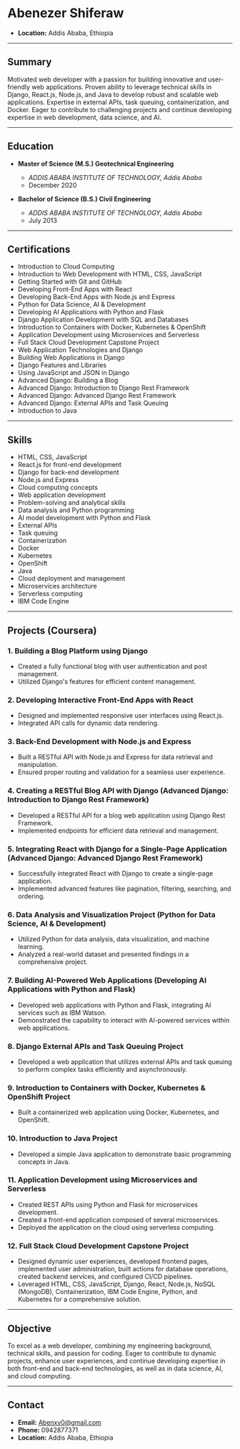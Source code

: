# Abenezer Shiferaw

- **Location:** Addis Ababa, Ethiopia

---

## Summary

Motivated web developer with a passion for building innovative and user-friendly web applications. Proven ability to leverage technical skills in Django, React.js, Node.js, and Java to develop robust and scalable web applications. Expertise in external APIs, task queuing, containerization, and Docker. Eager to contribute to challenging projects and continue developing expertise in web development, data science, and AI.

---

## Education

- **Master of Science (M.S.) Geotechnical Engineering**
  - *ADDIS ABABA INSTITUTE OF TECHNOLOGY, Addis Ababa*
  - December 2020

- **Bachelor of Science (B.S.) Civil Engineering**
  - *ADDIS ABABA INSTITUTE OF TECHNOLOGY, Addis Ababa*
  - July 2013

---

## Certifications

- Introduction to Cloud Computing
- Introduction to Web Development with HTML, CSS, JavaScript
- Getting Started with Git and GitHub
- Developing Front-End Apps with React
- Developing Back-End Apps with Node.js and Express
- Python for Data Science, AI & Development
- Developing AI Applications with Python and Flask
- Django Application Development with SQL and Databases
- Introduction to Containers with Docker, Kubernetes & OpenShift
- Application Development using Microservices and Serverless
- Full Stack Cloud Development Capstone Project
- Web Application Technologies and Django
- Building Web Applications in Django
- Django Features and Libraries
- Using JavaScript and JSON in Django
- Advanced Django: Building a Blog
- Advanced Django: Introduction to Django Rest Framework
- Advanced Django: Advanced Django Rest Framework
- Advanced Django: External APIs and Task Queuing
- Introduction to Java


---

## Skills

- HTML, CSS, JavaScript
- React.js for front-end development
- Django for back-end development
- Node.js and Express
- Cloud computing concepts
- Web application development
- Problem-solving and analytical skills
- Data analysis and Python programming
- AI model development with Python and Flask
- External APIs
- Task queuing
- Containerization
- Docker
- Kubernetes
- OpenShift
- Java
- Cloud deployment and management
- Microservices architecture
- Serverless computing
- IBM Code Engine


---

## Projects (Coursera)

### 1. Building a Blog Platform using Django
- Created a fully functional blog with user authentication and post management.
- Utilized Django's features for efficient content management.

### 2. Developing Interactive Front-End Apps with React
- Designed and implemented responsive user interfaces using React.js.
- Integrated API calls for dynamic data rendering.

### 3. Back-End Development with Node.js and Express
- Built a RESTful API with Node.js and Express for data retrieval and manipulation.
- Ensured proper routing and validation for a seamless user experience.

### 4. Creating a RESTful Blog API with Django (Advanced Django: Introduction to Django Rest Framework)
- Developed a RESTful API for a blog web application using Django Rest Framework.
- Implemented endpoints for efficient data retrieval and management.

### 5. Integrating React with Django for a Single-Page Application (Advanced Django: Advanced Django Rest Framework)
- Successfully integrated React with Django to create a single-page application.
- Implemented advanced features like pagination, filtering, searching, and ordering.

### 6. Data Analysis and Visualization Project (Python for Data Science, AI & Development)
- Utilized Python for data analysis, data visualization, and machine learning.
- Analyzed a real-world dataset and presented findings in a comprehensive project.

### 7. Building AI-Powered Web Applications (Developing AI Applications with Python and Flask)
- Developed web applications with Python and Flask, integrating AI services such as IBM Watson.
- Demonstrated the capability to interact with AI-powered services within web applications.

### 8. Django External APIs and Task Queuing Project
- Developed a web application that utilizes external APIs and task queuing to perform complex tasks efficiently and asynchronously.

### 9. Introduction to Containers with Docker, Kubernetes & OpenShift Project
- Built a containerized web application using Docker, Kubernetes, and OpenShift.

### 10. Introduction to Java Project
- Developed a simple Java application to demonstrate basic programming concepts in Java.

### 11.  Application Development using Microservices and Serverless
- Created REST APIs using Python and Flask for microservices development.
- Created a front-end application composed of several microservices.
- Deployed the application on the cloud using serverless computing.
### 12. Full Stack Cloud Development Capstone Project
- Designed dynamic user experiences, developed frontend pages, implemented user administration, built actions for database operations, created backend services, and configured CI/CD pipelines.
- Leveraged HTML, CSS, JavaScript, Django, React, Node.js, NoSQL (MongoDB), Containerization, IBM Code Engine, Python, and Kubernetes for a comprehensive solution.


---

## Objective

To excel as a web developer, combining my engineering background, technical skills, and passion for coding. Eager to contribute to dynamic projects, enhance user experiences, and continue developing expertise in both front-end and back-end technologies, as well as in data science, AI, and cloud computing.

---

## Contact

- **Email:** Abenxy0@gmail.com
- **Phone:** 0942877371
- **Location:** Addis Ababa, Ethiopia
